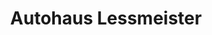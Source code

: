 ---
title: "Autohaus Lessmeister"
url: /ramstein-miesenbach/autohaus-lessmeister/
shop: Autohaus
---